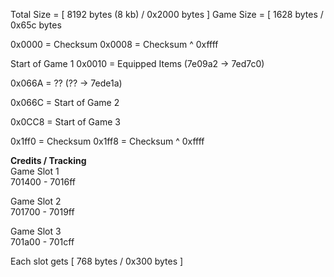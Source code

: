 Total Size = [ 8192 bytes (8 kb) / 0x2000 bytes ]
Game Size = [ 1628 bytes / 0x65c bytes

0x0000 = Checksum
0x0008 = Checksum ^ 0xffff

Start of Game 1
0x0010 = Equipped Items (7e09a2 -> 7ed7c0)

0x066A = ?? (?? -> 7ede1a)

0x066C = Start of Game 2

0x0CC8 = Start of Game 3

0x1ff0 = Checksum
0x1ff8 = Checksum ^ 0xffff
  


__Credits / Tracking__  
Game Slot 1  
701400 - 7016ff

Game Slot 2  
701700 - 7019ff

Game Slot 3  
701a00 - 701cff

Each slot gets [ 768 bytes / 0x300 bytes ]